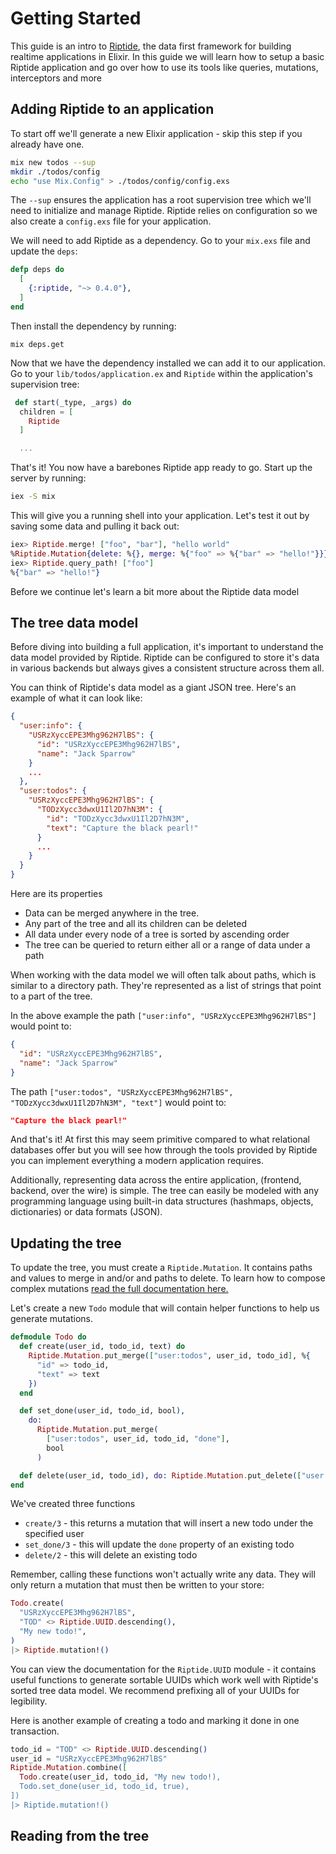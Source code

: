 # Getting Started

This guide is an intro to [Riptide](Riptide.html), the data first framework for building realtime applications in Elixir. In this guide we will learn how to setup a basic Riptide application and go over how to use its tools like queries, mutations, interceptors and more

## Adding Riptide to an application

To start off we'll generate a new Elixir application - skip this step if you already have one.

```bash
mix new todos --sup
mkdir ./todos/config
echo "use Mix.Config" > ./todos/config/config.exs
```

The `--sup` ensures the application has a root supervision tree which we'll need to initialize and manage Riptide. Riptide relies on configuration so we also create a `config.exs` file for your application.

We will need to add Riptide as a dependency. Go to your `mix.exs` file and update the `deps`:

```elixir
defp deps do
  [
    {:riptide, "~> 0.4.0"},
  ]
end
```

Then install the dependency by running:

```
mix deps.get
```

Now that we have the dependency installed we can add it to our application. Go to your `lib/todos/application.ex` and `Riptide` within the application's supervision tree:

```elixir
 def start(_type, _args) do
  children = [
    Riptide
  ]

  ...
```

That's it! You now have a barebones Riptide app ready to go. Start up the server by running:

```bash
iex -S mix
```

This will give you a running shell into your application. Let's test it out by saving some data and pulling it back out:

```elixir
iex> Riptide.merge! ["foo", "bar"], "hello world"
%Riptide.Mutation{delete: %{}, merge: %{"foo" => %{"bar" => "hello!"}}}
iex> Riptide.query_path! ["foo"]
%{"bar" => "hello!"}
```

Before we continue let's learn a bit more about the Riptide data model

## The tree data model

Before diving into building a full application, it's important to understand the data model provided by Riptide. Riptide can be configured to store it's data in various backends but always gives a consistent structure across them all.

You can think of Riptide's data model as a giant JSON tree. Here's an example of what it can look like:

```json
{
  "user:info": {
    "USRzXyccEPE3Mhg962H7lBS": {
      "id": "USRzXyccEPE3Mhg962H7lBS",
      "name": "Jack Sparrow"
    }
    ...
  },
  "user:todos": {
    "USRzXyccEPE3Mhg962H7lBS": {
      "TODzXycc3dwxU1Il2D7hN3M": {
        "id": "TODzXycc3dwxU1Il2D7hN3M",
        "text": "Capture the black pearl!"
      }
      ...
    }
  }
}
```

Here are its properties

- Data can be merged anywhere in the tree.
- Any part of the tree and all its children can be deleted
- All data under every node of a tree is sorted by ascending order
- The tree can be queried to return either all or a range of data under a path

When working with the data model we will often talk about paths, which is similar to a directory path. They're represented as a list of strings that point to a part of the tree.

In the above example the path `["user:info", "USRzXyccEPE3Mhg962H7lBS"]` would point to:

```json
{
  "id": "USRzXyccEPE3Mhg962H7lBS",
  "name": "Jack Sparrow"
}
```

The path `["user:todos", "USRzXyccEPE3Mhg962H7lBS", "TODzXycc3dwxU1Il2D7hN3M", "text"]` would point to:

```json
"Capture the black pearl!"
```

And that's it! At first this may seem primitive compared to what relational databases offer but you will see how through the tools provided by Riptide you can implement everything a modern application requires.

Additionally, representing data across the entire application, (frontend, backend, over the wire) is simple. The tree can easily be modeled with any programming language using built-in data structures (hashmaps, objects, dictionaries) or data formats (JSON).

## Updating the tree

To update the tree, you must create a `Riptide.Mutation`. It contains paths and values to merge in and/or and paths to delete. To learn how to compose complex mutations [read the full documentation here.](Riptide.Mutation.html)

Let's create a new `Todo` module that will contain helper functions to help us generate mutations.

```elixir
defmodule Todo do
  def create(user_id, todo_id, text) do
    Riptide.Mutation.put_merge(["user:todos", user_id, todo_id], %{
      "id" => todo_id,
      "text" => text
    })
  end

  def set_done(user_id, todo_id, bool),
    do:
      Riptide.Mutation.put_merge(
        ["user:todos", user_id, todo_id, "done"],
        bool
      )

  def delete(user_id, todo_id), do: Riptide.Mutation.put_delete(["user:todos", user_id, todo_id])
end
```

We've created three functions

- `create/3` - this returns a mutation that will insert a new todo under the specified user
- `set_done/3` - this will update the `done` property of an existing todo
- `delete/2` - this will delete an existing todo

Remember, calling these functions won't actually write any data. They will only return a mutation that must then be written to your store:

```elixir
Todo.create(
  "USRzXyccEPE3Mhg962H7lBS",
  "TOD" <> Riptide.UUID.descending(),
  "My new todo!",
)
|> Riptide.mutation!()
```

You can view the documentation for the `Riptide.UUID` module - it contains useful functions to generate sortable UUIDs which work well with Riptide's sorted tree data model. We recommend prefixing all of your UUIDs for legibility.

Here is another example of creating a todo and marking it done in one transaction.

```elixir
todo_id = "TOD" <> Riptide.UUID.descending()
user_id = "USRzXyccEPE3Mhg962H7lBS"
Riptide.Mutation.combine([
  Todo.create(user_id, todo_id, "My new todo!),
  Todo.set_done(user_id, todo_id, true),
])
|> Riptide.mutation!()
```

## Reading from the tree
